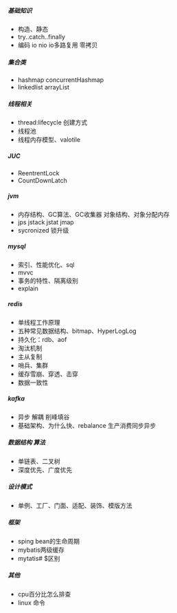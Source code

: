 ##### 基础知识

- 构造、静态
- try..catch..finally
- 编码 io nio io多路复用 零拷贝

##### 集合类

* hashmap concurrentHashmap
* linkedlist arrayList

##### 线程相关

* thread:lifecycle 创建方式
* 线程池
* 线程内存模型、valotile

##### JUC

* ReentrentLock 
* CountDownLatch

##### jvm

* 内存结构、GC算法、GC收集器 对象结构、对象分配内存
* jps jstack jstat jmap
* sycronized 锁升级

##### mysql

* 索引、性能优化、sql
* mvvc
* 事务的特性、隔离级别
* explain

##### redis

* 单线程工作原理
* 五种常见数据结构、bitmap、HyperLogLog
* 持久化：rdb、aof
* 淘汰机制
* 主从复制
* 哨兵、集群
* 缓存雪崩、穿透、击穿
* 数据一致性

##### kafka

* 异步 解耦 削峰填谷 
* 基础架构、为什么快、rebalance  生产消费同步异步

##### 数据结构 算法

* 单链表、二叉树
* 深度优先、广度优先

##### 设计模式

* 单例、工厂、门面、适配、装饰、模版方法


##### 框架

* sping bean的生命周期
* mybatis两级缓存
* mytatis# $区别


##### 其他

* cpu百分比怎么排查
* linux 命令
